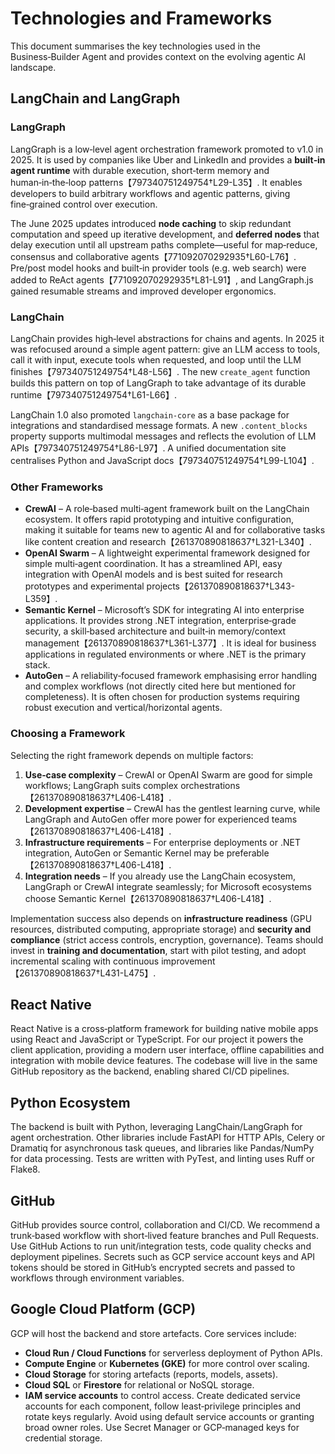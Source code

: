 # Technologies and Frameworks

This document summarises the key technologies used in the Business‑Builder Agent and provides context on the evolving agentic AI landscape.

## LangChain and LangGraph

### LangGraph

LangGraph is a low‑level agent orchestration framework promoted to v1.0 in 2025.  It is used by companies like Uber and LinkedIn and provides a **built‑in agent runtime** with durable execution, short‑term memory and human‑in‑the‑loop patterns【797340751249754†L29-L35】.  It enables developers to build arbitrary workflows and agentic patterns, giving fine‑grained control over execution.

The June 2025 updates introduced **node caching** to skip redundant computation and speed up iterative development, and **deferred nodes** that delay execution until all upstream paths complete—useful for map‑reduce, consensus and collaborative agents【771092070292935†L60-L76】.  Pre/post model hooks and built‑in provider tools (e.g. web search) were added to ReAct agents【771092070292935†L81-L91】, and LangGraph.js gained resumable streams and improved developer ergonomics.

### LangChain

LangChain provides high‑level abstractions for chains and agents.  In 2025 it was refocused around a simple agent pattern: give an LLM access to tools, call it with input, execute tools when requested, and loop until the LLM finishes【797340751249754†L48-L56】.  The new `create_agent` function builds this pattern on top of LangGraph to take advantage of its durable runtime【797340751249754†L61-L66】.

LangChain 1.0 also promoted `langchain-core` as a base package for integrations and standardised message formats.  A new `.content_blocks` property supports multimodal messages and reflects the evolution of LLM APIs【797340751249754†L86-L97】.  A unified documentation site centralises Python and JavaScript docs【797340751249754†L99-L104】.

### Other Frameworks

- **CrewAI** – A role‑based multi‑agent framework built on the LangChain ecosystem.  It offers rapid prototyping and intuitive configuration, making it suitable for teams new to agentic AI and for collaborative tasks like content creation and research【261370890818637†L321-L340】.
- **OpenAI Swarm** – A lightweight experimental framework designed for simple multi‑agent coordination.  It has a streamlined API, easy integration with OpenAI models and is best suited for research prototypes and experimental projects【261370890818637†L343-L359】.
- **Semantic Kernel** – Microsoft’s SDK for integrating AI into enterprise applications.  It provides strong .NET integration, enterprise‑grade security, a skill‑based architecture and built‑in memory/context management【261370890818637†L361-L377】.  It is ideal for business applications in regulated environments or where .NET is the primary stack.
- **AutoGen** – A reliability‑focused framework emphasising error handling and complex workflows (not directly cited here but mentioned for completeness).  It is often chosen for production systems requiring robust execution and vertical/horizontal agents.

### Choosing a Framework

Selecting the right framework depends on multiple factors:

1. **Use‑case complexity** – CrewAI or OpenAI Swarm are good for simple workflows; LangGraph suits complex orchestrations【261370890818637†L406-L418】.
2. **Development expertise** – CrewAI has the gentlest learning curve, while LangGraph and AutoGen offer more power for experienced teams【261370890818637†L406-L418】.
3. **Infrastructure requirements** – For enterprise deployments or .NET integration, AutoGen or Semantic Kernel may be preferable【261370890818637†L406-L418】.
4. **Integration needs** – If you already use the LangChain ecosystem, LangGraph or CrewAI integrate seamlessly; for Microsoft ecosystems choose Semantic Kernel【261370890818637†L406-L418】.

Implementation success also depends on **infrastructure readiness** (GPU resources, distributed computing, appropriate storage) and **security and compliance** (strict access controls, encryption, governance).  Teams should invest in **training and documentation**, start with pilot testing, and adopt incremental scaling with continuous improvement【261370890818637†L431-L475】.

## React Native

React Native is a cross‑platform framework for building native mobile apps using React and JavaScript or TypeScript.  For our project it powers the client application, providing a modern user interface, offline capabilities and integration with mobile device features.  The codebase will live in the same GitHub repository as the backend, enabling shared CI/CD pipelines.

## Python Ecosystem

The backend is built with Python, leveraging LangChain/LangGraph for agent orchestration.  Other libraries include FastAPI for HTTP APIs, Celery or Dramatiq for asynchronous task queues, and libraries like Pandas/NumPy for data processing.  Tests are written with PyTest, and linting uses Ruff or Flake8.

## GitHub

GitHub provides source control, collaboration and CI/CD.  We recommend a trunk‑based workflow with short‑lived feature branches and Pull Requests.  Use GitHub Actions to run unit/integration tests, code quality checks and deployment pipelines.  Secrets such as GCP service account keys and API tokens should be stored in GitHub’s encrypted secrets and passed to workflows through environment variables.

## Google Cloud Platform (GCP)

GCP will host the backend and store artefacts.  Core services include:

- **Cloud Run / Cloud Functions** for serverless deployment of Python APIs.
- **Compute Engine** or **Kubernetes (GKE)** for more control over scaling.
- **Cloud Storage** for storing artefacts (reports, models, assets).
- **Cloud SQL** or **Firestore** for relational or NoSQL storage.
- **IAM service accounts** to control access.  Create dedicated service accounts for each component, follow least‑privilege principles and rotate keys regularly.  Avoid using default service accounts or granting broad owner roles.  Use Secret Manager or GCP‑managed keys for credential storage.

